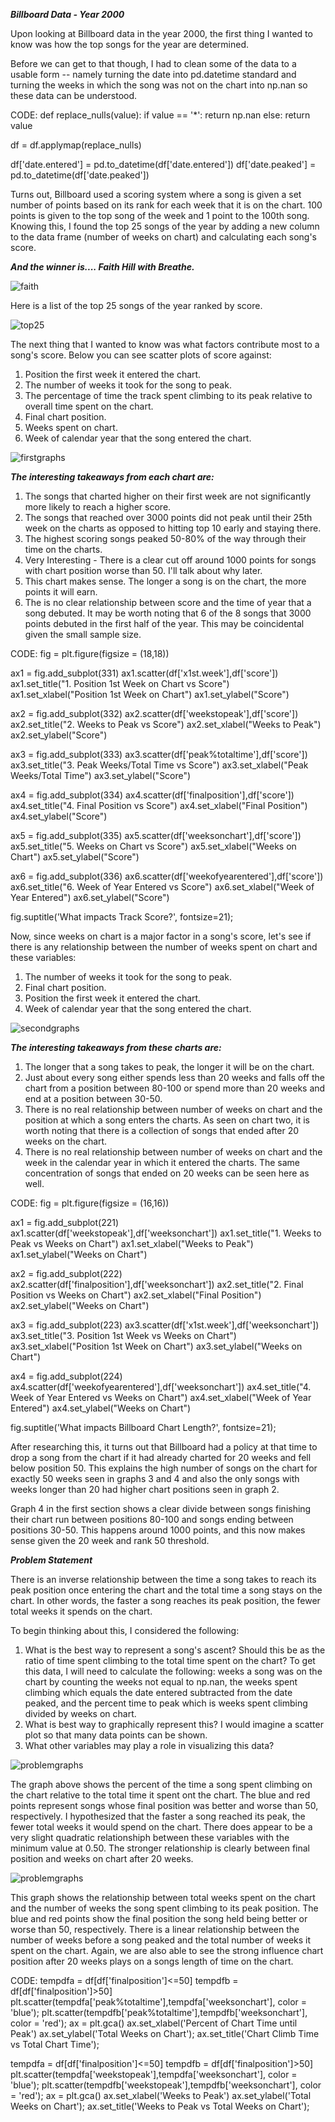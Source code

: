 ***Billboard Data - Year 2000***

Upon looking at Billboard data in the year 2000, the first thing I wanted to know was how the top songs for the year are determined. 

Before we can get to that though, I had to clean some of the data to a usable form -- namely turning the date into pd.datetime standard and turning the weeks in 
which the song was not on the chart into np.nan so these data can be understood.

CODE: 
def replace_nulls(value):
    if value == '*':
        return np.nan
    else:
        return value

df = df.applymap(replace_nulls)

df['date.entered'] = pd.to_datetime(df['date.entered'])
df['date.peaked'] = pd.to_datetime(df['date.peaked'])



Turns out, Billboard used a scoring system where a song is given a set number of points based on its rank for each week that it is on the chart. 100 points is given to the top song of the week and
1 point to the 100th song. Knowing this, I found the top 25 songs of the year by adding a new column to the data frame (number of weeks on chart) and calculating
each song's score. 

***And the winner is.... Faith Hill with Breathe.***
 
![faith](/images/Faith.png)

Here is a list of the top 25 songs of the year ranked by score. 

![top25](/images/top25.png)

The next thing that I wanted to know was what factors contribute most to a song's score. Below you can see scatter plots of score against:

1. 	Position the first week it entered the chart.
2. 	The number of weeks it took for the song to peak.
3. 	The percentage of time the track spent climbing to its peak relative to overall time spent on the chart.
4. 	Final chart position.
5. 	Weeks spent on chart.
6. 	Week of calendar year that the song entered the chart.

![firstgraphs](/images/set1.png)

***The interesting takeaways from each chart are:***

1. 	The songs that charted higher on their first week are not significantly more likely to reach a higher score.
2. 	The songs that reached over 3000 points did not peak until their 25th week on the charts as opposed to hitting top 10 early and staying there.
3. 	The highest scoring songs peaked 50-80% of the way through their time on the charts.
4. 	Very Interesting - There is a clear cut off around 1000 points for songs with chart position worse than 50. I'll talk about why later.
5. 	This chart makes sense. The longer a song is on the chart, the more points it will earn.
6. 	The is no clear relationship between score and the time of year that a song debuted. It may be worth noting that 6 of the 8 songs that 
	3000 points debuted in the first half of the year. This may be coincidental given the small sample size.

CODE:
fig = plt.figure(figsize = (18,18))

ax1 = fig.add_subplot(331)
ax1.scatter(df['x1st.week'],df['score'])
ax1.set_title("1. Position 1st Week on Chart vs Score")
ax1.set_xlabel("Position 1st Week on Chart")
ax1.set_ylabel("Score")

ax2 = fig.add_subplot(332)
ax2.scatter(df['weekstopeak'],df['score'])
ax2.set_title("2. Weeks to Peak vs Score")
ax2.set_xlabel("Weeks to Peak")
ax2.set_ylabel("Score")

ax3 = fig.add_subplot(333)
ax3.scatter(df['peak%totaltime'],df['score'])
ax3.set_title("3. Peak Weeks/Total Time vs Score")
ax3.set_xlabel("Peak Weeks/Total Time")
ax3.set_ylabel("Score")

ax4 = fig.add_subplot(334)
ax4.scatter(df['finalposition'],df['score'])
ax4.set_title("4. Final Position vs Score")
ax4.set_xlabel("Final Position")
ax4.set_ylabel("Score")

ax5 = fig.add_subplot(335)
ax5.scatter(df['weeksonchart'],df['score'])
ax5.set_title("5. Weeks on Chart vs Score")
ax5.set_xlabel("Weeks on Chart")
ax5.set_ylabel("Score")

ax6 = fig.add_subplot(336)
ax6.scatter(df['weekofyearentered'],df['score'])
ax6.set_title("6. Week of Year Entered vs Score")
ax6.set_xlabel("Week of Year Entered")
ax6.set_ylabel("Score")

fig.suptitle('What impacts Track Score?', fontsize=21);


Now, since weeks on chart is a major factor in a song's score, let's see if there is any relationship between the number of weeks spent on chart
and these variables:

1.	The number of weeks it took for the song to peak.
2.	Final chart position.
3.	Position the first week it entered the chart.
4.	Week of calendar year that the song entered the chart.

![secondgraphs](/images/set2.png)

***The interesting takeaways from these charts are:***

1. The longer that a song takes to peak, the longer it will be on the chart. 
2. Just about every song either spends less than 20 weeks and falls off the chart from a position between 80-100 or spend more than 20 weeks and end at a position between 30-50.
3. There is no real relationship between number of weeks on chart and the position at which a song enters the charts. As seen on chart two, it is worth noting that there is a collection of songs that ended after 20 weeks on the chart.
4. There is no real relationship between number of weeks on chart and the week in the calendar year in which it entered the charts. The same concentration of songs that ended on 20 weeks can be seen here as well.

CODE:
fig = plt.figure(figsize = (16,16))


ax1 = fig.add_subplot(221)
ax1.scatter(df['weekstopeak'],df['weeksonchart'])
ax1.set_title("1. Weeks to Peak vs Weeks on Chart")
ax1.set_xlabel("Weeks to Peak")
ax1.set_ylabel("Weeks on Chart")


ax2 = fig.add_subplot(222)
ax2.scatter(df['finalposition'],df['weeksonchart'])
ax2.set_title("2. Final Position vs Weeks on Chart")
ax2.set_xlabel("Final Position")
ax2.set_ylabel("Weeks on Chart")

ax3 = fig.add_subplot(223)
ax3.scatter(df['x1st.week'],df['weeksonchart'])
ax3.set_title("3. Position 1st Week vs Weeks on Chart")
ax3.set_xlabel("Position 1st Week on Chart")
ax3.set_ylabel("Weeks on Chart")

ax4 = fig.add_subplot(224)
ax4.scatter(df['weekofyearentered'],df['weeksonchart'])
ax4.set_title("4. Week of Year Entered vs Weeks on Chart")
ax4.set_xlabel("Week of Year Entered")
ax4.set_ylabel("Weeks on Chart")

fig.suptitle('What impacts Billboard Chart Length?', fontsize=21);


After researching this, it turns out that Billboard had a policy at that time to drop a song from the chart if it had already charted for 20 weeks and fell below position 50. This explains the high number of songs on the chart for exactly 50 weeks seen in graphs 3 and 4 and also the only songs with weeks longer than 20 had higher chart positions seen in graph 2.

Graph 4 in the first section shows a clear divide between songs finishing their chart run between positions 80-100 and songs ending between positions 30-50. This happens around 1000 points, and this now makes sense given the 20 week and rank 50 threshold.

***Problem Statement***

There is an inverse relationship between the time a song takes to reach its peak position once entering the chart and the total time a song stays on the chart. In other words, the faster a song reaches its peak position, the fewer total weeks it spends on the chart.

To begin thinking about this, I considered the following:

1.	What is the best way to represent a song's ascent? Should this be as the ratio of time spent climbing to the total time spent on the chart? To get this data, I will need to calculate the following: weeks a song was on the chart by counting the weeks not equal to np.nan, the weeks spent climbing which equals the date entered subtracted from the date peaked, and the percent time to peak which is weeks spent climbing divided by weeks on chart.
2.	What is best way to graphically represent this? I would imagine a scatter plot so that many data points can be shown.
3.	What other variables may play a role in visualizing this data?

![problemgraphs](/images/problem1.png)

The graph above shows the percent of the time a song spent climbing on the chart relative to the total time it spent ont the chart. The blue and red points represent songs whose final position was better and worse than 50, respectively. I hypothesized that the faster a song reached its peak, the fewer total weeks it would spend on the chart. There does appear to be a very slight quadratic relationshiph between these variables with the minimum value at 0.50. The stronger relationship is clearly between final position and weeks on chart after 20 weeks.

![problemgraphs](/images/problem2.png)

This graph shows the relationship between total weeks spent on the chart and the number of weeks the song spent climbing to its peak position. The blue and red points show the final position the song held being better or worse than 50, respectively. There is a linear relationship between the number of weeks before a song peaked and the total number of weeks it spent on the chart. Again, we are also able to see the strong influence chart position after 20 weeks plays on a songs length of time on the chart.


CODE:
tempdfa = df[df['finalposition']<=50]
tempdfb = df[df['finalposition']>50]
plt.scatter(tempdfa['peak%totaltime'],tempdfa['weeksonchart'], color = 'blue');
plt.scatter(tempdfb['peak%totaltime'],tempdfb['weeksonchart'], color = 'red');
ax = plt.gca()
ax.set_xlabel('Percent of Chart Time until Peak')
ax.set_ylabel('Total Weeks on Chart');
ax.set_title('Chart Climb Time vs Total Chart Time');


tempdfa = df[df['finalposition']<=50]
tempdfb = df[df['finalposition']>50]
plt.scatter(tempdfa['weekstopeak'],tempdfa['weeksonchart'], color = 'blue');
plt.scatter(tempdfb['weekstopeak'],tempdfb['weeksonchart'], color = 'red');
ax = plt.gca()
ax.set_xlabel('Weeks to Peak')
ax.set_ylabel('Total Weeks on Chart');
ax.set_title('Weeks to Peak vs Total Weeks on Chart');

